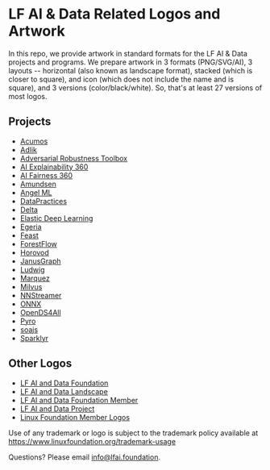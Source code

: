 # LF AI & Data Related Logos and Artwork 
In this repo, we provide artwork in standard formats for the LF AI & Data projects and programs. We prepare artwork in 3 formats (PNG/SVG/AI), 3 layouts -- horizontal (also known as landscape format), stacked (which is closer to square), and icon (which does not include the name and is square), and 3 versions (color/black/white). So, that's at least 27 versions of most logos. 

## Projects

- [Acumos](projects/acumos)
- [Adlik](projects/adlik)
- [Adversarial Robustness Toolbox](projects/adversarial-robustness-toolbox)
- [AI Explainability 360](projects/ai-explainability-360)
- [AI Fairness 360](projects/ai-fairness-360)
- [Amundsen](projects/amundsen)
- [Angel ML](projects/angel)
- [DataPractices](projects/datapractices)
- [Delta](projects/delta)
- [Elastic Deep Learning](projects/edl)
- [Egeria](projects/egeria)
- [Feast](projects/feast)
- [ForestFlow](projects/forestflow)
- [Horovod](projects/horovod)
- [JanusGraph](projects/janusgraph)
- [Ludwig](projects/ludwig)
- [Marquez](projects/marquez)
- [Milvus](projects/milvus)
- [NNStreamer](projects/nnstreamer)
- [ONNX](projects/onnx)
- [OpenDS4All](projects/opends4all)
- [Pyro](projects/pyro)
- [soajs](projects/soajs)
- [Sparklyr](projects/sparklyr)

## Other Logos

- [LF AI and Data Foundation](lfaidata-assets/lfaidata)
- [LF AI and Data Landscape](lfaidata-assets/lfaidata-landscape)
- [LF AI and Data Foundation Member](lfaidata-assets/lfaidata-membership-badge)
- [LF AI and Data Project](lfaidata-assets/lfaidata-project-badge)
- [Linux Foundation Member Logos](lfaidata-assets/lf-member)
  
Use of any trademark or logo is subject to the trademark policy available at https://www.linuxfoundation.org/trademark-usage

Questions? Please email info@lfai.foundation.
